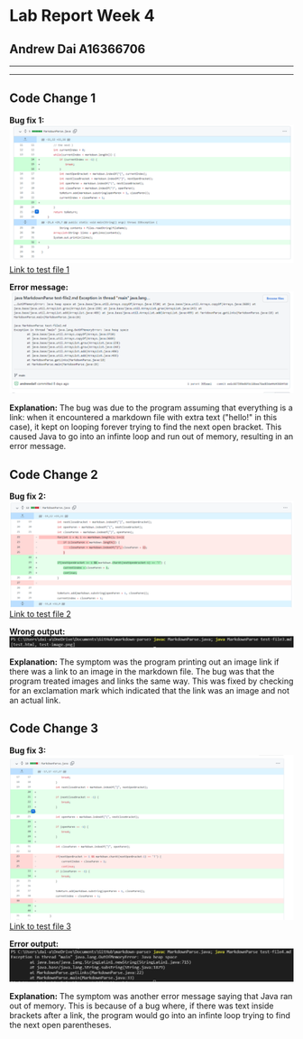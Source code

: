 # Lab Report Week 4
## Andrew Dai A16366706
---
---
## Code Change 1
**Bug fix 1:**
![bugfix1](bugfix1.png)
[Link to test file 1](https://github.com/andrewdai1/cse15l-lab-reports/blob/main/test-file2.md)

**Error message:**
![bug1](bug1.png)

**Explanation:**
The bug was due to the program assuming that everything is a 
link: when it encountered a markdown file with extra text 
("hello!" in this case), it kept on looping forever trying to 
find the next open bracket.
This caused Java to go into an infinte loop and run out of 
memory, resulting in an error message.


## Code Change 2
**Bug fix 2:**
![bugfix2](bugfix2.png)
[Link to test file 2](https://github.com/andrewdai1/cse15l-lab-reports/blob/main/test-file3.md)

**Wrong output:**
![bug2](bug2.png)

**Explanation:**
The symptom was the program printing out an image link if there
was a link to an image in the markdown file. The bug was that
the program treated images and links the same way. This was 
fixed by checking for an exclamation mark which indicated that
the link was an image and not an actual link.


## Code Change 3
**Bug fix 3:**
![bugfix3](bugfix3.png)
[Link to test file 3](https://github.com/andrewdai1/cse15l-lab-reports/blob/main/test-file4.md)

**Error output:**
![bug3](bug3.png)

**Explanation:**
The symptom was another error message saying that Java ran out
of memory. This is because of a bug where, if there was text 
inside brackets after a link, the program would go into an 
infinte loop trying to find the next open parentheses.
